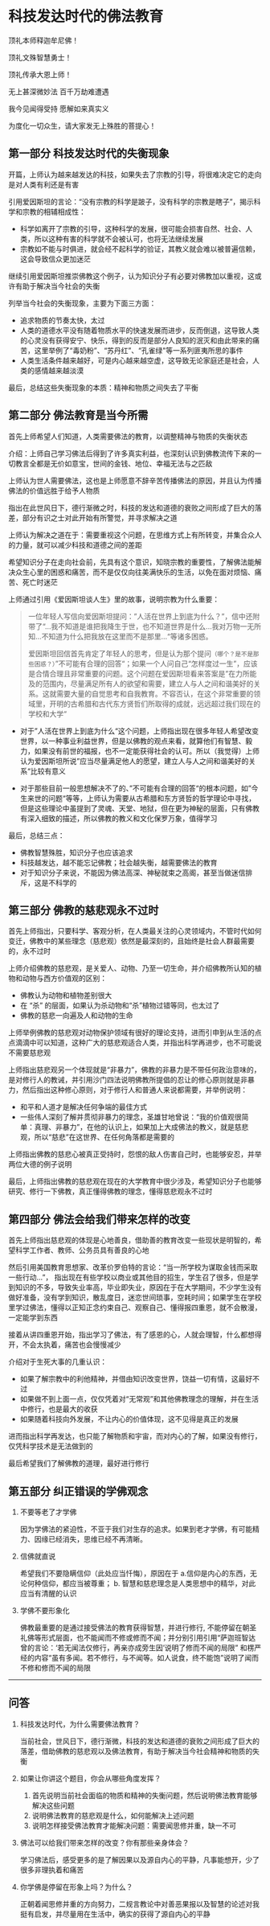 # 科技发达时代的佛法教育

顶礼本师释迦牟尼佛！

顶礼文殊智慧勇士！

顶礼传承大恩上师！

无上甚深微妙法  百千万劫难遭遇

我今见闻得受持  愿解如来真实义

为度化一切众生，请大家发无上殊胜的菩提心！

## 第一部分 科技发达时代的失衡现象

开篇，上师认为越来越发达的科技，如果失去了宗教的引导，将很难决定它的走向是对人类有利还是有害

引用爱因斯坦的言论：“没有宗教的科学是跛子，没有科学的宗教是瞎子”，揭示科学和宗教的相辅相成性：

- 科学如离开了宗教的引导，这种科学的发展，很可能会损害自然、社会、人类，所以这种有害的科学就不会被认可，也将无法继续发展
- 宗教如不能与时俱进，就会经不起科学的验证，其教义就会难以被普遍信赖，这会导致信众更加迷茫

继续引用爱因斯坦推崇佛教这个例子，认为知识分子有必要对佛教加以重视，这或许有助于解决当今社会的失衡

列举当今社会的失衡现象，主要为下面三方面：

- 追求物质的节奏太快，太过
- 人类的道德水平没有随着物质水平的快速发展而进步，反而倒退，这导致人类的心灵没有获得安宁、快乐，得到的反而是部分人良知的泯灭和由此带来的痛苦，这里举例了“毒奶粉”、“苏丹红”、“孔雀绿"等一系列匪夷所思的事件
- 人类生活条件越来越好，可是内心越来越空虚，这导致无论家庭还是社会，人类的感情越来越淡漠

最后，总结这些失衡现象的本质：精神和物质之间失去了平衡

## 第二部分 佛法教育是当今所需

首先上师希望人们知道，人类需要佛法的教育，以调整精神与物质的失衡状态

介绍：上师自己学习佛法后得到了许多真实利益，也深刻认识到佛教流传下来的一切教言全都是无价如意宝，世间的金钱、地位、幸福无法与之匹敌

上师认为世人需要佛法，这也是上师愿意不辞辛苦传播佛法的原因，并且认为传播佛法的价值远胜于给予人物质

指出在此世风日下，德行渐微之时，科技的发达和道德的衰败之间形成了巨大的落差，部分有识之士对此开始有所警觉，并寻求解决之道

上师认为解决之道在于：需要重视这个问题，在思维方式上有所转变，并集合众人的力量，就可以减少科技和道德之间的差距

希望知识分子在走向社会前，先具有这个意识，知晓宗教的重要性，了解佛法能解决众生心里的困惑和痛苦，而不是仅仅向往美满快乐的生活，以免在面对烦恼、痛苦、死亡时迷茫

上师通过引用《爱因斯坦谈人生》里的故事，说明宗教为什么重要：
    
>一位年轻人写信向爱因斯坦提问：”人活在世界上到底为什么？”，信中还附带了“...我不知道是谁把我降生于世，也不知道世界是什么...我对万物一无所知...不知道为什么把我放在这里而不是那里...“等诸多困惑。
>
>爱因斯坦回信首先肯定了年轻人的思考，但是认为那个提问`（哪个？是不是那些困惑？）`”不可能有合理的回答“；如果一个人问自己“怎样度过一生”，应该是合情合理且非常重要的问题。这个问题在爱因斯坦看来答案是”在力所能及的范围内，尽量满足所有人的欲望和需要，建立人与人之间和谐美好的关系。这就需要大量的自觉思考和自我教育。不容否认，在这个非常重要的领域里，开明的古希腊和古代东方贤哲们所取得的成就，远远超过我们现在的学校和大学“

- 对于”人活在世界上到底为什么“这个问题，上师指出现在很多年轻人希望改变世界，以一种事业利益世界，但是以佛教的观点来看，就算他们有智慧、毅力，如果没有前世的福报，也不一定能获得社会的认可。所以（我觉得）上师认为爱因斯坦所说”应当尽量满足他人的愿望，建立人与人之间和谐美好的关系“比较有意义

- 对于那些目前一般思想解决不了的、”不可能有合理的回答“的根本问题，如”今生来世的问题“等等，上师认为需要从古希腊和东方贤哲的哲学理论中寻找，但是这些理论中虽提到了灵魂、天堂、地狱，但在更为神秘的层面，只有佛教有深入细致的描述，所以佛教的教义和文化保罗万象，值得学习

最后，总结三点：

- 佛教智慧殊胜，知识分子也应该追求
- 科技越发达，越不能忘记佛教；社会越失衡，越需要佛法的教育
- 对于知识分子来说，不能因为佛法高深、神秘就束之高阁，甚至当做迷信排斥，这是不科学的

## 第三部分 佛教的慈悲观永不过时

首先上师指出，只要科学、客观分析，在人类最关注的心灵领域内，不管时代如何变迁，佛教中的某些理念（慈悲观）依然是最深刻的，且始终是社会人群最需要的，永不过时

上师介绍佛教的慈悲观，是关爱人、动物、乃至一切生命，并介绍佛教所认知的植物和动物与西方价值观的区别：

- 佛教认为动物和植物差别很大
- 在 “杀” 的层面，如果认为杀动物和“杀”植物过错等同，也太过了
- 佛教的慈悲一向遍及人和动物的生命

上师举例佛教的慈悲观对动物保护领域有很好的理论支持，进而引申到从生活的点点滴滴中可以知道，这种广大的慈悲观适合人类，并指出科学再进步，也不可能说不需要慈悲观

上师指出慈悲观另一个体现就是“非暴力”，佛教的非暴力是不带任何政治意味的，是对修行人的教诫，并引用沙门四法说明佛教所提倡的忍让的修心原则就是非暴力，然后指出这种修心原则，对于修行人和普通人来说都需要，并举例说明：

- 和平和人道才是解决任何争端的最佳方式
- 一些伟人深刻了解并贯彻非暴力的理念，圣雄甘地曾说：“我的价值观很简单：真理、非暴力”，在他的认识上，如果加上大成佛法的教义，就是慈悲观，所以“慈悲”在这世界、在任何角落都是需要的

上师指出佛教的慈悲心被真正受持时，怨恨的敌人伤害自己时，也能够安忍，并举两位大德的例子说明

最后，上师指出佛教的慈悲观在现在的大学教育中很少涉及，希望知识分子也能够研究、修行一下佛教，真正懂得佛教的理念，懂得慈悲观永不过时

## 第四部分 佛法会给我们带来怎样的改变

首先上师指出慈悲观的体现是心地善良，借助善的教育改变一些现状是明智的，希望科学工作者、教师、公务员具有善良的心地

然后引用美国教育思想家、改革价罗伯特的言论：“当一所学校为谋取金钱而采取一些行动...”， 指出现在有些学校以商业或其他目的招生，学生召了很多，但是学到知识的不多，导致失业率高，毕业即失业，原因在于在大学期间，不少学生没有做好准备，没有学到知识，散乱度日，迷恋世间琐事，空耗时间；如果学生在学校里学过佛法，懂得以正知正念约束自己、观察自己、懂得报四重恩，就不会散漫，一定能学到东西

接着从讲四重恩开始，指出学习了佛法，有了感恩的心，人就会理智，什么都想得开，不会太执着，痛苦也会慢慢减少

介绍对于生死大事的几重认识：

- 如果了解宗教中的利他精神，并借由知识改变世界，饶益一切有情，这最好不过
- 如果做不到上面一点，仅仅凭着对“无常观”和其他佛教理念的理解，并在生活中修行，也是最大的收获
- 如果随着科技向外发展，不让内心的价值体现，这不见得是真正的发展

进而指出科学再发达，也只能了解物质和宇宙，而对内心的了解，如果没有修行，仅凭科学技术是无法做到的

最后希望我们了解佛教的道理，最好进行修行

## 第五部分 纠正错误的学佛观念

1. 不要等老了才学佛
    
    因为学佛法的紧迫性，不亚于我们对生存的追求。如果到老才学佛，有可能精力、因缘已经消失，思维已经不再清晰。

2. 信佛就直说
    
    希望我们不要隐瞒信仰（此处应当忏悔），原因在于 a.信仰是内心的东西，无论何种信仰，都应当被尊重； b. 智慧和慈悲理念是人类思想中的精华，对此应当有清醒的认识
    
3. 学佛不要形象化
    
    佛教最重要的是通过接受佛法的教育获得智慧，并进行修行, 不能停留在朝圣礼佛等形式层面，也不能闻而不修或修而不闻；并分别引用引用“萨迦班智达曾的言论：‘若无闻法仅修行，再亲亦成旁生因’说明了修而不闻的局限” 和楞严经的内容“虽有多闻。若不修行，与不闻等。如人说食，终不能饱”说明了闻而不修和修而不闻的局限
    
--------------------------------------------------------------------------------------

## 问答

1. 科技发达时代，为什么需要佛法教育？

    当前社会，世风日下，德行渐微，科技的发达和道德的衰败之间形成了巨大的落差，借助佛教的慈悲观以及佛法教育，有助于解决当今社会精神和物质的失衡
    
2. 如果让你讲这个题目，你会从哪些角度发挥？

    1. 首先说明当前社会面临的物质和精神的失衡问题，然后说明佛法教育能够解决这些问题
    2. 说明佛法教育的慈悲观是什么，如何能解决上述问题
    3. 说明怎样接受佛法教育才能解决问题：需要闻思修并重，缺一不可
    
3. 佛法可以给我们带来怎样的改变？你有那些亲身体会？

    学习佛法后，感受更多的是了解因果以及源自内心的平静，凡事能想开，少了很多非理执着和痛苦

4. 你学佛是停留在形象上吗？为什么？

    正朝着闻思修并重的方向努力，二规言教论中对善恶果报以及智慧的论述对我挺有启发，并尽量用在生活中，确实的获得了源自内心的平静
    
